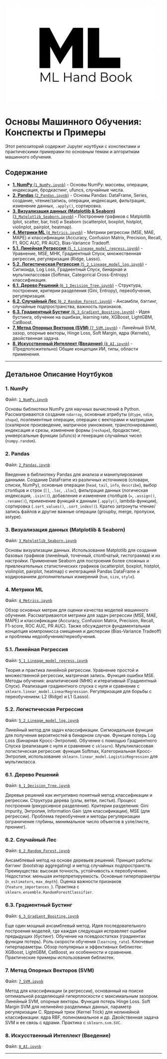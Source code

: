 ![Logo](Logo.jpeg)

# Основы Машинного Обучения: Конспекты и Примеры

Этот репозиторий содержит Jupyter ноутбуки с конспектами и практическими примерами по основным темам и алгоритмам машинного обучения.

## Содержание

*   [**1. NumPy** (`1_NumPy.ipynb`)](#1-numpy) - Основы NumPy: массивы, операции, индексация, бродкастинг, ufuncs, случайные числа.
*   [**2. Pandas** (`2_Pandas.ipynb`)](#2-pandas) - Основы Pandas: DataFrame, Series, создание, чтение/запись, операции, индексация, фильтрация, изменение данных, `.apply()`, сортировка.
*   [**3. Визуализация данных (Matplotlib & Seaborn)** (`3_Matplotlib_Seaborn.ipynb`)](#3-визуализация-данных-matplotlib--seaborn) - Построение графиков с Matplotlib (plot, scatter, bar, hist) и Seaborn (scatterplot, boxplot, histplot, violinplot, pairplot, heatmap).
*   [**4. Метрики ML** (`4_Metrics.ipynb`)](#4-метрики-ml) - Метрики регрессии (MSE, MAE, MAPE) и классификации (Accuracy, Confusion Matrix, Precision, Recall, F1, ROC AUC, PR AUC), Bias-Variance Tradeoff.
*   [**5.1. Линейная Регрессия** (`5_1_Lineage_model_regress.ipynb`)](#51-линейная-регрессия) - Уравнение, MSE, МНК, Градиентный Спуск, множественная регрессия, регуляризация (Ridge, Lasso).
*   [**5.2. Логистическая Регрессия** (`5_2_Lineage_model_log.ipynb`)](#52-логистическая-регрессия) - Сигмоида, Log Loss, Градиентный Спуск, бинарная и мультиклассовая (Softmax, Categorical Cross-Entropy) классификация.
*   [**6.1. Дерево Решений** (`6_1_Decision_Tree.ipynb`)](#61-дерево-решений) - Структура, построение, критерии разделения (Gini, Entropy), переобучение, регуляризация.
*   [**6.2. Случайный Лес** (`6_2_Random_Forest.ipynb`)](#62-случайный-лес) - Ансамбли, бэггинг, случайные подпространства, важность признаков.
*   [**6.3. Градиентный Бустинг** (`6_3_Gradient_Boosting.ipynb`)](#63-градиентный-бустинг) - Идея бустинга, обучение на ошибках, learning rate, XGBoost, LightGBM, CatBoost.
*   [**7. Метод Опорных Векторов (SVM)** (`7_SVM.ipynb`)](#7-метод-опорных-векторов-svm) - Линейный SVM, зазор, опорные векторы, Hinge Loss, Soft Margin, ядра (Kernels), двойственная задача.
*   [**8. Искусственный Интеллект (Введение)** (`8_AI.ipynb`)](#8-искусственный-интеллект-введение) - (Предположительно) Общие концепции ИИ, типы, области применения.

---

## Детальное Описание Ноутбуков

### 1. NumPy
Файл: [`1_NumPy.ipynb`](1_NumPy.ipynb)

Основы библиотеки NumPy для научных вычислений в Python. Рассматриваются создание `ndarray`, основные атрибуты (`dtype`, `ndim`, `shape`), поэлементные операции, операции с векторами и матрицами (скалярное произведение, матричное умножение, транспонирование), индексация и срезы, изменение формы (`reshape`), бродкастинг, универсальные функции (ufuncs) и генерация случайных чисел (`numpy.random`).

### 2. Pandas
Файл: [`2_Pandas.ipynb`](2_Pandas.ipynb)

Введение в библиотеку Pandas для анализа и манипулирования данными. Создание DataFrame из различных источников (словари, списки, NumPy), основные операции (`head`, `tail`, `info`, `describe`), выбор столбцов и строк (`[]`, `.loc`, `.iloc`), фильтрация данных (логическая индексация, `.isin()`), добавление и изменение столбцов (`=`, `.assign()`, `.rename()`), применение функций к данным (`.apply()`, lambda-функции), сортировка (`.sort_values()`, `.sort_index()`). Кратко затронуты чтение/запись файлов и другие важные операции (groupby, merge, пропуски, astype).

### 3. Визуализация данных (Matplotlib & Seaborn)
Файл: [`3_Matplotlib_Seaborn.ipynb`](3_Matplotlib_Seaborn.ipynb)

Основы визуализации данных. Использование Matplotlib для создания базовых графиков (линейный, точечный, столбчатый, гистограмма) и их настройки. Применение Seaborn для построения более сложных и привлекательных статистических графиков (scatterplot, boxplot, histplot, violinplot, pairplot, heatmap) с интеграцией Pandas DataFrame и кодированием дополнительных измерений (`hue`, `size`, `style`).

### 4. Метрики ML
Файл: [`4_Metrics.ipynb`](4_Metrics.ipynb)

Обзор основных метрик для оценки качества моделей машинного обучения. Рассматриваются метрики для задач регрессии (MSE, MAE, MAPE) и классификации (Accuracy, Confusion Matrix, Precision, Recall, F1-score, ROC AUC, PR AUC). Также обсуждается фундаментальная концепция компромисса смещения и дисперсии (Bias-Variance Tradeoff) и проблемы недообучения/переобучения.

### 5.1. Линейная Регрессия
Файл: [`5_1_Lineage_model_regress.ipynb`](5_1_Lineage_model_regress.ipynb)

Теория и практика линейной регрессии. Уравнение простой и множественной регрессии, матричная запись. Функция ошибки MSE. Методы обучения: аналитический (МНК) и итеративный (Градиентный Спуск). Реализация градиентного спуска с нуля и сравнение с `sklearn.linear_model.LinearRegression`. Регуляризация для борьбы с переобучением: L2 (Ridge) и L1 (Lasso).

### 5.2. Логистическая Регрессия
Файл: [`5_2_Lineage_model_log.ipynb`](5_2_Lineage_model_log.ipynb)

Линейный метод для задач классификации. Сигмоидальная функция для получения вероятностей в бинарном случае. Функция потерь Log Loss (Бинарная Кросс-Энтропия). Обучение с помощью Градиентного Спуска (реализация с нуля и сравнение с `sklearn`). Мультиклассовая логистическая регрессия: функция Softmax, Категориальная Кросс-Энтропия, использование `sklearn.linear_model.LogisticRegression` для мультикласса.

### 6.1. Дерево Решений
Файл: [`6_1_Decision_Tree.ipynb`](6_1_Decision_Tree.ipynb)

Деревья решений как интуитивно понятный метод классификации и регрессии. Структура дерева (узлы, ветви, листья). Процесс построения (рекурсивное разделение). Критерии разделения: Gini impurity, Энтропия, Information Gain (для классификации), MSE (для регрессии). Проблема переобучения и методы регуляризации (ограничение глубины, минимальное число объектов в узле/листе, прюнинг).

### 6.2. Случайный Лес
Файл: [`6_2_Random_Forest.ipynb`](6_2_Random_Forest.ipynb)

Ансамблевый метод на основе деревьев решений. Принцип работы: бэггинг (bootstrap aggregating) и метод случайных подпространств. Преимущества: высокая точность, устойчивость к переобучению. Недостатки: меньшая интерпретируемость. Основные гиперпараметры (`n_estimators`, `max_depth`). Оценка важности признаков (`feature_importances_`). Практика с `sklearn.ensemble.RandomForestClassifier`.

### 6.3. Градиентный Бустинг
Файл: [`6_3_Gradient_Boosting.ipynb`](6_3_Gradient_Boosting.ipynb)

Еще один мощный ансамблевый метод. Идея последовательного построения моделей, где каждая следующая исправляет ошибки предыдущих (бустинг). Обучение на псевдоостатках (градиентах функции потерь). Роль скорости обучения (`learning_rate`). Ключевые гиперпараметры. Обзор популярных и эффективных библиотек: XGBoost, LightGBM, CatBoost, их особенности и сравнение. Практические примеры использования библиотек.

### 7. Метод Опорных Векторов (SVM)
Файл: [`7_SVM.ipynb`](7_SVM.ipynb)

Метод для классификации (и регрессии), основанный на поиске оптимальной разделяющей гиперплоскости с максимальным зазором. Линейный SVM, опорные векторы. Функция потерь Hinge Loss. Soft Margin SVM для нелинейно разделимых данных, параметр регуляризации C. Ядерный трюк (Kernel Trick) для нелинейной классификации: ядра RBF, полиномиальное и др. Двойственная задача SVM и ее связь с ядрами. Практика с `sklearn.svm.SVC`.

### 8. Искусственный Интеллект (Введение)
Файл: [`8_AI.ipynb`](8_AI.ipynb)

---

